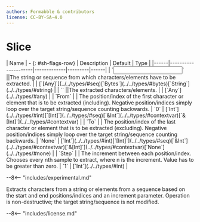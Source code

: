 ```yaml
---
authors: Formabble & contributors
license: CC-BY-SA-4.0
---
```



# Slice

<div class="sh-parameters" markdown="1">
| Name | - {: #sh-flags-row} | Description | Default | Type |
|------|---------------------|-------------|---------|------|
| `<input>` ||The string or sequence from which characters/elements have to be extracted. | | [`[Any]`](../../types/#seq)[`Bytes`](../../types/#bytes)[`String`](../../types/#string) |
| `<output>` ||The extracted characters/elements. | | [`Any`](../../types/#any) |
| `From` |  | The position/index of the first character or element that is to be extracted (including). Negative position/indices simply loop over the target string/sequence counting backwards. | `0` | [`Int`](../../types/#int)[`[Int]`](../../types/#seq)[`&Int`](../../types/#contextvar)[`&[Int]`](../../types/#contextvar) |
| `To` |  | The position/index of the last character or element that is to be extracted (excluding). Negative position/indices simply loop over the target string/sequence counting backwards. | `None` | [`Int`](../../types/#int)[`[Int]`](../../types/#seq)[`&Int`](../../types/#contextvar)[`&[Int]`](../../types/#contextvar)[`None`](../../types/#none) |
| `Step` |  | The increment between each position/index. Chooses every nth sample to extract, where n is the increment. Value has to be greater than zero. | `1` | [`Int`](../../types/#int) |

</div>

--8<-- "includes/experimental.md"

Extracts characters from a string or elements from a sequence based on the start and end positions/indices and an increment parameter. Operation is non-destructive; the target string/sequence is not modified.

--8<-- "includes/license.md"

